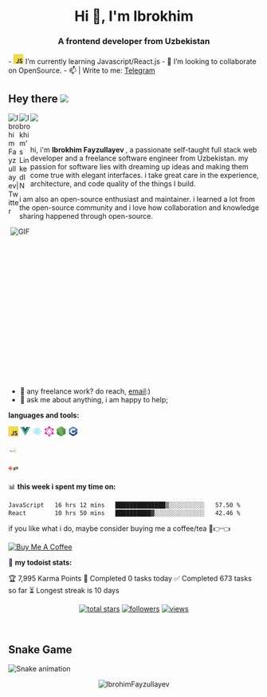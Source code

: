 <!-- ### Hi there 👋 -->
<h1 align="center">Hi 👋, I'm Ibrokhim</h1>
<h3 align="center">A frontend developer from Uzbekistan</h3>
- <code><img height="20" src="https://raw.githubusercontent.com/github/explore/80688e429a7d4ef2fca1e82350fe8e3517d3494d/topics/javascript/javascript.png"></code> I’m currently learning Javascript/React.js 
- 💞️ I’m looking to collaborate on OpenSource.
- 📫 | Write to me: <a href="https://t.me/Ibrohim_Fayzullayev">Telegram</a>

## Hey there <img src="https://media.giphy.com/media/hvRJCLFzcasrR4ia7z/giphy.gif" width="25px">

<!-- <a href="https://discord.gg/">
  <img align="left" alt="" width="22px" src="https://raw.githubusercontent.com/peterthehan/peterthehan/master/assets/discord.svg" />
</a> -->
<a href="https://twitter.com/Ibrohim_2001">
  <img align="left" alt="Ibrohim Fayzullayev| Twitter" width="22px" src="https://raw.githubusercontent.com/peterthehan/peterthehan/master/assets/twitter.svg" />
</a>
<a href="https://www.linkedin.com/in/ibrohim-fayzullayev-9226bb224/">
  <img align="left" alt="Ibrokhim's LinkedIN" width="22px" src="https://raw.githubusercontent.com/peterthehan/peterthehan/master/assets/linkedin.svg" />
</a>
<!-- <a href="https://open.spotify.com/user/">
  <img align="left" alt="Bekzod's Spotify" width="22px" src="https://raw.githubusercontent.com/peterthehan/peterthehan/master/assets/spotify.svg" />
</a> -->

![](https://visitor-badge.glitch.me/badge?page_id=IbrohimFayzullayev.IbrohimFayzullayev)

<br />

hi, i'm <b> Ibrokhim Fayzullayev </b>, a passionate self-taught full stack web developer and a freelance software engineer from Uzbekistan. my passion for software lies with dreaming up ideas and making them come true with elegant interfaces. i take great care in the experience, architecture, and code quality of the things I build.

i am also an open-source enthusiast and maintainer. i learned a lot from the open-source community and i love how collaboration and knowledge sharing happened through open-source.

  <img align="right" alt="GIF" src="https://github.com/abhisheknaiidu/abhisheknaiidu/blob/master/code.gif?raw=true" width="500" height="320" />

- 💼 any freelance work? do reach, [email](mail: "ibrohim_f01@mail.ru"):)
- 💬 ask me about anything, i am happy to help;

**languages and tools:**

<code><img height="20" src="https://raw.githubusercontent.com/github/explore/80688e429a7d4ef2fca1e82350fe8e3517d3494d/topics/javascript/javascript.png"></code>
<code><img height="20" src="https://raw.githubusercontent.com/github/explore/80688e429a7d4ef2fca1e82350fe8e3517d3494d/topics/vue/vue.png"></code>
<code><img height="20" src="https://raw.githubusercontent.com/github/explore/80688e429a7d4ef2fca1e82350fe8e3517d3494d/topics/react/react.png"></code>
<code><img height="20" src="https://raw.githubusercontent.com/github/explore/5c058a388828bb5fde0bcafd4bc867b5bb3f26f3/topics/graphql/graphql.png"></code>
<code><img height="20" src="https://raw.githubusercontent.com/github/explore/80688e429a7d4ef2fca1e82350fe8e3517d3494d/topics/nodejs/nodejs.png"></code>
<code><img height="20" src="https://raw.githubusercontent.com/github/explore/80688e429a7d4ef2fca1e82350fe8e3517d3494d/topics/cpp/cpp.png"></code>

<!-- <code><img height="20" src="https://raw.githubusercontent.com/github/explore/80688e429a7d4ef2fca1e82350fe8e3517d3494d/topics/python/python.png"></code> -->

<code><img height="20" src="https://raw.githubusercontent.com/github/explore/80688e429a7d4ef2fca1e82350fe8e3517d3494d/topics/mysql/mysql.png"></code>

<!-- <code><img height="20" src="https://raw.githubusercontent.com/github/explore/80688e429a7d4ef2fca1e82350fe8e3517d3494d/topics/firebase/firebase.png"></code> -->

<code><img height="20" src="https://raw.githubusercontent.com/github/explore/80688e429a7d4ef2fca1e82350fe8e3517d3494d/topics/git/git.png"></code>

📊 **this week i spent my time on:**

<!-- START_SECTION:waka -->

```text
JavaScript   16 hrs 12 mins   ██████████████▒░░░░░░░░░░   57.50 %
React        10 hrs 50 mins   ██████████▓░░░░░░░░░░░░░░   42.46 %
```

<!-- END_SECTION:waka -->

if you like what i do, maybe consider buying me a coffee/tea 🥺👉👈

<a href="https://www.buymeacoffee.com/rustamovumid" target="_blank"><img src="https://cdn.buymeacoffee.com/buttons/v2/default-red.png" alt="Buy Me A Coffee" width="150" ></a>

🚧 **my todoist stats:**

<!-- TODO-IST:START -->

🏆 7,995 Karma Points
🌸 Completed 0 tasks today
✅ Completed 673 tasks so far
⏳ Longest streak is 10 days

<!-- TODO-IST:END -->

<p align="center">
  <a href="https://github.com/IbrohimFayzullayev?tab=repositories&sort=stargazers">
    <img alt="total stars" title="Total stars on GitHub" src="https://custom-icon-badges.herokuapp.com/badge/dynamic/json?logo=star&color=55960c&labelColor=488207&label=Stars&style=for-the-badge&query=%24.stars&url=https://api.github-star-counter.workers.dev/user/IbrohimFayzullayev"/></a>
  <a href="https://github.com/IbrohimFayzullayev?tab=followers">
    <img alt="followers" title="Follow me on Github" src="https://custom-icon-badges.herokuapp.com/github/followers/IbrohimFayzullayev?color=236ad3&labelColor=1155ba&style=for-the-badge&logo=person-add&label=Followers&logoColor=white"/></a>
  <a href="https://github.com/IbrohimFayzullayev">
    <img alt="views" title="GitHub profile views" src="https://shields-io-visitor-counter.herokuapp.com/badge?page=IbrohimFayzullayev&style=for-the-badge"/></a>
</p>

<br />

## Snake Game

![Snake animation](https://github.com/mirsaid-mirzohidov/mirsaid-mirzohidov/blob/output/github-contribution-grid-snake.svg)

<p align="center"> <img src="https://github-readme-stats.vercel.app/api?username=IbrohimFayzullayev&show_icons=true&theme=gotham" alt="IbrohimFayzullayev" />

<!--  |                                                     Preview                                                     |
 | :-------------------------------------------------------------------------------------------------------------: |
 | ![image](https://git-trophy-tests.vercel.app/?username=ThnksCJ&theme=algolia&no-frame=true&column=7)![image](https://user-images.githubusercontent.com/20955511/103046275-5c3c6080-4590-11eb-8c86-0656d3477a56.png)                                                         |



<!-- **IbrohimFayzullayev/IbrohimFayzullayev** is a ✨ _special_ ✨ repository because its `README.md` (this file) appears on your GitHub profile. -->

<!-- <h4> Here are some ideas to get you started: </h4> -->

<!-- - 🔭 I’m currently working on Frontend Development -->
<!-- - 🌱 I’m currently learning React Js  -->
<!-- - 👯 I’m looking to collaborate on OpenSource -->
<!-- - 🤔 I’m looking for help with ... -->
<!-- - 💬 Ask me about Frontend Development -->
<!-- - 📫 How to reach me: ... -->
<!-- - 😄 Pronouns: ... -->
<!-- - ⚡ Fun fact: ... -->
